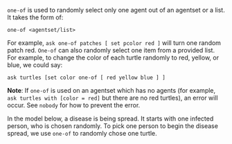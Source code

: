 `one-of` is used to randomly select only one agent out of an agentset or a list. It takes the form of: 



```one-of <agentset/list>```



For example, `ask one-of patches [ set pcolor red ]` will turn one random patch red. `One-of` can also randomly select one item from a provided list. For example, to change the color of each turtle randomly to red, yellow, or blue, we could say:



 ```ask turtles [set color one-of [ red yellow blue ] ]```



**Note**: If `one-of` is used on an agentset which has no agents (for example, `ask turtles with [color = red]` but there are no red turtles), an error will occur. See `nobody` for how to prevent the error. 



In the model below, a disease is being spread. It starts with one infected person, who is chosen randomly. To pick one person to begin the disease spread, we use `one-of` to randomly chose one turtle. 

